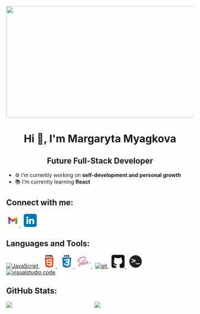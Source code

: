 <img align="center" width="1000px" height="300px" src="https://thumbs.gfycat.com/DefiniteImmenseHalicore-size_restricted.gif" />

<h1 align="center">Hi 👋, I'm Margaryta Myagkova</h1>
<h2 align="center">Future Full-Stack Developer</h2>

- :gear: I’m currently working on **self-development and personal growth**
- :books: I’m currently learning **React**

<h2 align="left">Connect with me:</h2>
<div align="left">
<a href="mailto:margaryta.myagkova@gmail.com" target="top">
<img src="./svg/gmail.svg" alt="email" height="35" width="35" />
</a>
&nbsp;
<a href="https://linkedin.com" target="blank" rel="noopener noreferrer nofollow">
<img src="./svg/linkedin.svg" alt="linkedin" height="35" width="35" />
</a>
</div>

<h2 align="left">Languages and Tools:</h2>
<div align="left"> 
  <a href="https://developer.mozilla.org/en-US/docs/Web/JavaScript" target="_blank" rel="noopener noreferrer nofollow"> 
    <img src="https://upload.wikimedia.org/wikipedia/commons/9/99/Unofficial_JavaScript_logo_2.svg" alt="JavaScript" width="35" height="35"/> 
  </a> 
&nbsp;
  <a href="https://developer.mozilla.org/en-US/docs/Web/HTML" target="_blank" rel="noopener noreferrer nofollow"> 
    <img src="https://raw.githubusercontent.com/devicons/devicon/master/icons/html5/html5-original-wordmark.svg" alt="html5" width="35" height="35"/> 
  </a> 
&nbsp;
  <a href="https://developer.mozilla.org/en-US/docs/Web/CSS" target="_blank" rel="noopener noreferrer nofollow"> 
    <img src="https://raw.githubusercontent.com/devicons/devicon/master/icons/css3/css3-original-wordmark.svg" alt="css3" width="35" height="35"/> 
  </a> 
  &nbsp;
  <a href="https://sass-lang.com/" target="_blank" rel="noopener noreferrer nofollow">
    <img src="https://raw.githubusercontent.com/devicons/devicon/master/icons/sass/sass-original.svg" alt="sass" width="35" height="35"/> 
  </a> 
  &nbsp;
  <a href="https://git-scm.com/" target="_blank" rel="noopener noreferrer nofollow"> 
    <img src="https://www.vectorlogo.zone/logos/git-scm/git-scm-icon.svg" alt="git" width="35" height="35"/> 
  </a> 
  &nbsp;
  <a href="https://github.com/" target="_blank" rel="noopener noreferrer nofollow">
    <img src="./svg/github.svg" alt="github" width="35" height="35"/> 
  </a>
  &nbsp;
  <img src="https://raw.githubusercontent.com/github/explore/80688e429a7d4ef2fca1e82350fe8e3517d3494d/topics/terminal/terminal.png" alt="terminal" width="35" height="35"/> 
  &nbsp;
  <a href="https://code.visualstudio.com/" target="_blank" rel="noopener noreferrer nofollow">
    <img src="https://www.vectorlogo.zone/logos/visualstudio_code/visualstudio_code-icon.svg" alt="visualstudio code" width="35" height="35"/> 
  </a> 
</div>

<h2 align="left">GitHub Stats:</h2>
<div align="left">
<img align="left" width="47%" src="https://github-readme-stats.vercel.app/api?username=phoenix7778&count_private=true&show_icons=true&theme=algolia" />
<img align="left" width="47%" src="https://github-readme-stats.vercel.app/api/top-langs/?username=phoenix7778&layout=compact&count_private=true&show_icons=true&theme=algolia" />
</div>
